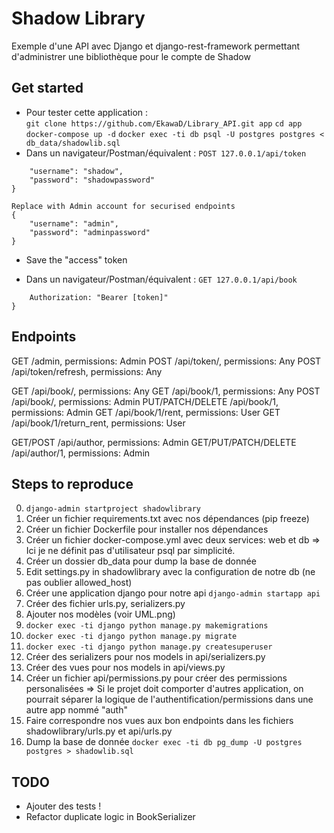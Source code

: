 # Shadow Library

Exemple d'une API avec Django et django-rest-framework permettant d'administrer une bibliothèque pour le compte de Shadow

## Get started

* Pour tester cette application :  
```git clone https://github.com/EkawaD/Library_API.git app```
```cd app```
```docker-compose up -d```
```docker exec -ti db psql -U postgres postgres < db_data/shadowlib.sql```
* Dans un navigateur/Postman/équivalent :
```POST 127.0.0.1/api/token```

```{  
    "username": "shadow", 
    "password": "shadowpassword"  
}  

Replace with Admin account for securised endpoints
{  
    "username": "admin", 
    "password": "adminpassword"  
}  
```

* Save the "access" token

* Dans un navigateur/Postman/équivalent :
```GET 127.0.0.1/api/book```

```Headears: {
    Authorization: "Bearer [token]"
}
```

## Endpoints

GET /admin, permissions: Admin
POST /api/token/, permissions: Any
POST /api/token/refresh, permissions: Any

GET /api/book/, permissions: Any
GET /api/book/1, permissions: Any
POST /api/book/, permissions: Admin
PUT/PATCH/DELETE /api/book/1, permissions: Admin
GET /api/book/1/rent, permissions: User
GET /api/book/1/return_rent, permissions: User

GET/POST /api/author, permissions: Admin
GET/PUT/PATCH/DELETE /api/author/1, permissions: Admin

## Steps to reproduce

0. ```django-admin startproject shadowlibrary```
1. Créer un fichier requirements.txt avec nos dépendances (pip freeze)
2. Créer un fichier Dockerfile pour installer nos dépendances
3. Créer un fichier docker-compose.yml avec deux services: web et db
=> Ici je ne définit pas d'utilisateur psql par simplicité.
4. Créer un dossier db_data pour dump la base de donnée
5. Edit settings.py in shadowlibrary avec la configuration de notre db (ne pas oublier allowed_host)
6. Créer une application django pour notre api
 ```django-admin startapp api```
7. Créer des fichier urls.py, serializers.py
8. Ajouter nos modèles (voir UML.png)
9. ```docker exec -ti django python manage.py makemigrations```
10. ```docker exec -ti django python manage.py migrate```
11. ```docker exec -ti django python manage.py createsuperuser```
12. Créer des serializers pour nos models in api/serializers.py
13. Créer des vues pour nos models in api/views.py
14. Créer un fichier api/permissions.py pour créer des permissions personalisées
=> Si le projet doit comporter d'autres application, on pourrait séparer la logique de l'authentification/permissions dans une autre app nommé "auth"
15. Faire correspondre nos vues aux bon endpoints dans les fichiers shadowlibrary/urls.py et api/urls.py
16. Dump la base de donnée ```docker exec -ti db pg_dump -U postgres postgres > shadowlib.sql```

## TODO

* Ajouter des tests !
* Refactor duplicate logic in BookSerializer
